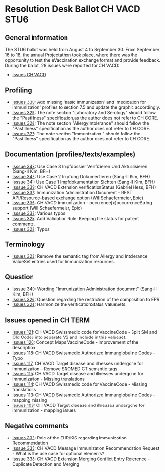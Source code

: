 # Resolution Desk Ballot CH VACD STU6

## General information
The STU6 ballot was held from August 4 to September 30. From September 16 to 18, 
the annual Projectathon took place, where there was the opportunity to test the 
eVaccination exchange format and provide feedback.   
During the ballot, 28 issues were reported for CH VACD:
* [Issues CH VACD](https://github.com/hl7ch/ch-vacd/issues?q=is%3Aissue%20state%3Aopen%20label%3A%22ballot%20v6.0.0%20-%20STU%206%22)

## Profiling
* [Issues 330](https://github.com/hl7ch/ch-vacd/issues/329): Add missing 'basic immunization' and 'medication for immunization' profiles to section 7.5 and update the graphic accordingly. 
* [Issues 329](https://github.com/hl7ch/ch-vacd/issues/329): The note section "Laboratory And Serology" should follow the "PastIllness" specification,as the author does not refer to CH CORE. 
* [Issues 328](https://github.com/hl7ch/ch-vacd/issues/328): The note section "AllergyIntolerance" should follow the "PastIllness" specification,as the author does not refer to CH CORE.
* [Issues 327](https://github.com/hl7ch/ch-vacd/issues/327): The note section "Immunization " should follow the "PastIllness" specification,as the author does not refer to CH CORE.

## Documentation (profiles/texts/examples)
* [Isssue 343](https://github.com/hl7ch/ch-vacd/issues/343): Use Case 3 Impfdossier Verifizieren Und Aktualisieren (Sang-Il Kim, BFH)
* [Isssue 342](https://github.com/hl7ch/ch-vacd/issues/342): Use Case 2 Impfung Dokumentieren (Sang-Il Kim, BFH)
* [Isssue 341](https://github.com/hl7ch/ch-vacd/issues/341): Use Case 1 Impfdokumentation Sichten (Sang-Il Kim, BFH)
* [Isssue 339](https://github.com/hl7ch/ch-vacd/issues/339): CH VACD Extension verificationStatus (Gabriel Hess, BFH)
* [Isssue 337](https://github.com/hl7ch/ch-vacd/issues/337): Immunization Administration Document - REST API/Resource-based exchange option (Will Schaefermeier, Epic)
* [Isssue 336](https://github.com/hl7ch/ch-vacd/issues/336): CH VACD Immunization - occurence[x]occurrenceString support (Will Schaefermeier, Epic)
* [Isssue 333](https://github.com/hl7ch/ch-vacd/issues/333): Various typos
* [Issues 325](https://github.com/hl7ch/ch-vacd/issues/325): Add Validation Rule: Keeping the status for patient comments.
* [Issues 322](https://github.com/hl7ch/ch-vacd/issues/322): Typos
    
## Terminology
* [Issues 323](https://github.com/hl7ch/ch-vacd/issues/323): Remove the semantic tag from Allergy and Intolerance ValueSet entries used for Immunization resources.

## Question
* [Isssue 340](https://github.com/hl7ch/ch-vacd/issues/340): Wording "Immunization Administration document" (Sang-Il Kim, BFH)
* [Issues 326](https://github.com/hl7ch/ch-vacd/issues/326): Question regarding the restriction of the composition to EPR
* [Issues 324](https://github.com/hl7ch/ch-vacd/issues/324): Harmonize the verificationStatus ValueSets.

## Issues opened in CH TERM  
* [Issues 121](https://github.com/hl7ch/ch-term/issues/121): CH VACD Swissmedic code for VaccineCode - Split SM and Old Codes into separate VS and include in this valueset.  
* [Issues 120](https://github.com/hl7ch/ch-term/issues/120): Concept Maps VaccineCode - Improvement of the description
* [Issues 118](https://github.com/hl7ch/ch-term/issues/118): CH VACD Swissmedic Authorized Immunglobuline Codes - Typo
* [Issues 117](https://github.com/hl7ch/ch-term/issues/117): CH VACD Target disease and illnesses undergone for immunization - Remove SNOMED CT semantic tags  
* [Issues 115](https://github.com/hl7ch/ch-term/issues/115): CH VACD Target disease and illnesses undergone for immunization - Missing translations
* [Issues 114](https://github.com/hl7ch/ch-term/issues/114): CH VACD Swissmedic code for VaccineCode - Missing translations
* [Issues 113](https://github.com/hl7ch/ch-term/issues/113): CH VACD Swissmedic Authorized Immunglobuline Codes - mapping missing
* [Issues 109](https://github.com/hl7ch/ch-term/issues/109): CH VACD Target disease and illnesses undergone for immunization - mapping issues

## Negative comments
* [Issues 332](https://github.com/hl7ch/ch-vacd/issues/332): Role of the EHR/KIS regarding Immunization Recommendation
* [Isssue 335](https://github.com/hl7ch/ch-vacd/issues/335): CH VACD Message Immunization Recommendation Request - What is the use case for optional elements?
* [Isssue 338](https://github.com/hl7ch/ch-vacd/issues/338): CH VACD Extension Merging Conflict Entry Reference - Duplicate Detection and Merging